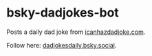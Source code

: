 # bsky-dadjokes-bot

Posts a daily dad joke from [icanhazdadjoke.com](https://icanhazdadjoke.com).

Follow here: [dadjokesdaily.bsky.social](https://bsky.app/profile/dadjokesdaily.bsky.social).